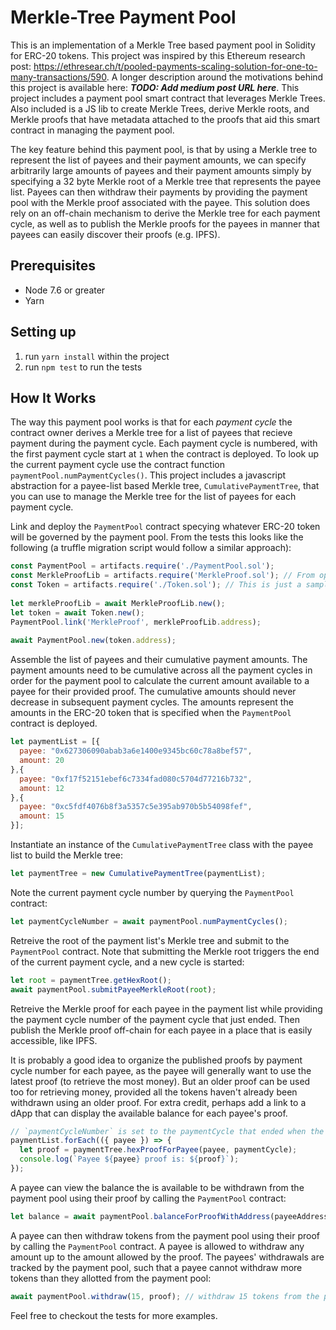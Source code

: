# Merkle-Tree Payment Pool

This is an implementation of a Merkle Tree based payment pool in Solidity for ERC-20 tokens. This project was inspired by this Ethereum research post: https://ethresear.ch/t/pooled-payments-scaling-solution-for-one-to-many-transactions/590. A longer description around the motivations behind this project is available here: ***TODO: Add medium post URL here***. This project includes a payment pool smart contract that leverages Merkle Trees. Also included is a JS lib to create Merkle Trees, derive Merkle roots, and Merkle proofs that have metadata attached to the proofs that aid this smart contract in managing the payment pool. 

The key feature behind this payment pool, is that by using a Merkle tree to represent the list of payees and their payment amounts, we can specify arbitrarily large amounts of payees and their payment amounts simply by specifying a 32 byte Merkle root of a Merkle tree that represents the payee list. Payees can then withdraw their payments by providing the payment pool with the Merkle proof associated with the payee. This solution does rely on an off-chain mechanism to derive the Merkle tree for each payment cycle, as well as to publish the Merkle proofs for the payees in manner that payees can easily discover their proofs (e.g. IPFS).

## Prerequisites
* Node 7.6 or greater
* Yarn

## Setting up
1. run `yarn install` within the project
2. run `npm test` to run the tests

## How It Works
The way this payment pool works is that for each *payment cycle* the contract owner derives a Merkle tree for a list of payees that recieve payment during the payment cycle. Each payment cycle is numbered, with the first payment cycle start at `1` when the contract is deployed. To look up the current payment cycle use the contract function `paymentPool.numPaymentCycles()`. This project includes a javascript abstraction for a payee-list based Merkle tree, `CumulativePaymentTree`, that you can use to manage the Merkle tree for the list of payees for each payment cycle. 

Link and deploy the `PaymentPool` contract specying whatever ERC-20 token will be governed by the payment pool. From the tests this looks like the following (a truffle migration script would follow a similar approach):
```js
const PaymentPool = artifacts.require('./PaymentPool.sol');
const MerkleProofLib = artifacts.require('MerkleProof.sol'); // From open zeppelin
const Token = artifacts.require('./Token.sol'); // This is just a sample ERC-20 token
 
let merkleProofLib = await MerkleProofLib.new();
let token = await Token.new();
PaymentPool.link('MerkleProof', merkleProofLib.address);
   
await PaymentPool.new(token.address);
```

Assemble the list of payees and their cumulative payment amounts. The payment amounts need to be cumulative across all the payment cycles in order for the payment pool to calculate the current amount available to a payee for their provided proof. The cumulative amounts should never decrease in subsequent payment cycles. The amounts represent the amounts in the ERC-20 token that is specified when the `PaymentPool` contract is deployed.

```js
let paymentList = [{
  payee: "0x627306090abab3a6e1400e9345bc60c78a8bef57",
  amount: 20
},{
  payee: "0xf17f52151ebef6c7334fad080c5704d77216b732",
  amount: 12
},{
  payee: "0xc5fdf4076b8f3a5357c5e395ab970b5b54098fef",
  amount: 15
}];
```

Instantiate an instance of the `CumulativePaymentTree` class with the payee list to build the Merkle tree:
```js
let paymentTree = new CumulativePaymentTree(paymentList);
```

Note the current payment cycle number by querying the `PaymentPool` contract:
```js
let paymentCycleNumber = await paymentPool.numPaymentCycles();
```

Retreive the root of the payment list's Merkle tree and submit to the `PaymentPool` contract. Note that submitting the Merkle root triggers the end of the current payment cycle, and a new cycle is started:
```js
let root = paymentTree.getHexRoot();
await paymentPool.submitPayeeMerkleRoot(root);
```

Retreive the Merkle proof for each payee in the payment list while providing the payment cycle number of the payment cycle that just ended. Then publish the Merkle proof off-chain for each payee in a place that is easily accessible, like IPFS.

It is probably a good idea to organize the published proofs by payment cycle number for each payee, as the payee will generally want to use the latest proof (to retrieve the most money). But an older proof can be used too for retrieving money, provided all the tokens haven't already been withdrawn using an older proof. For extra credit, perhaps add a link to a dApp that can display the available balance for each payee's proof. 

```js
// `paymentCycleNumber` is set to the paymentCycle that ended when the root was submitted
paymentList.forEach(({ payee }) => {
  let proof = paymentTree.hexProofForPayee(payee, paymentCycle);
  console.log(`Payee ${payee} proof is: ${proof}`);
});
```

A payee can view the balance the is available to be withdrawn from the payment pool using their proof by calling the `PaymentPool` contract:
```js
let balance = await paymentPool.balanceForProofWithAddress(payeeAddress, proof);
```

A payee can then withdraw tokens from the payment pool using their proof by calling the `PaymentPool` contract. A payee is allowed to withdraw any amount up to the amount allowed by the proof. The payees' withdrawals are tracked by the payment pool, such that a payee cannot withdraw more tokens than they allotted from the payment pool:
```js
await paymentPool.withdraw(15, proof); // withdraw 15 tokens from the payment pool
```

Feel free to checkout the tests for more examples.
